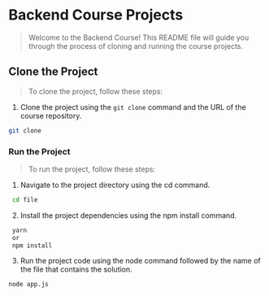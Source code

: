 # Backend Course Projects

> Welcome to the Backend Course! This README file will guide you through the process of cloning and running the course projects.

## Clone the Project

> To clone the project, follow these steps:

1. Clone the project using the `git clone` command and the URL of the course repository.

```bash
git clone
```

### Run the Project

> To run the project, follow these steps:

1. Navigate to the project directory using the cd command.

```bash
 cd file
```

2. Install the project dependencies using the npm install command.

```bash
 yarn
 or
 npm install
```

3. Run the project code using the node command followed by the name of the file that contains the solution.

```bash
node app.js
```

